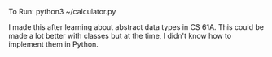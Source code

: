 To Run: python3 ~/calculator.py

I made this after learning about abstract data types in CS 61A. This could be made a lot better with classes
but at the time, I didn't know how to implement them in Python.
